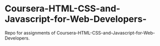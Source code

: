 # Coursera-HTML-CSS-and-Javascript-for-Web-Developers-
Repo for assignments of Coursera-HTML-CSS-and-Javascript-for-Web-Developers.
